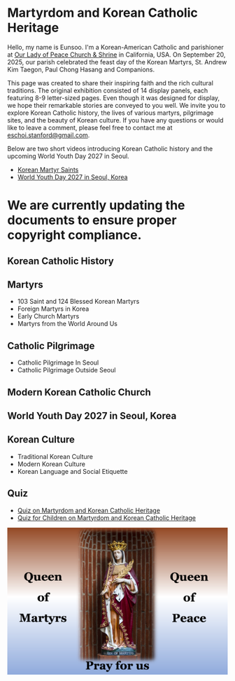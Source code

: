 # Martyrdom and Korean Catholic Heritage

Hello, my name is Eunsoo. I'm a Korean-American Catholic and parishioner at [Our Lady of Peace Church & Shrine](https://www.olop-shrine.org/) in California, USA. On September 20, 2025, our parish celebrated the feast day of the Korean Martyrs, St. Andrew Kim Taegon, Paul Chong Hasang and Companions.

This page was created to share their inspiring faith and the rich cultural traditions. The original exhibition consisted of 14 display panels, each featuring 8-9 letter-sized pages. Even though it was designed for display, we hope their remarkable stories are conveyed to you well. We invite you to explore Korean Catholic history, the lives of various martyrs, pilgrimage sites, and the beauty of Korean culture. If you have any questions or would like to leave a comment, please feel free to contact me at eschoi.stanford@gmail.com.

Below are two short videos introducing Korean Catholic history and the upcoming World Youth Day 2027 in Seoul. 
- [Korean Martyr Saints](https://youtu.be/fE61T_ygxbc?si=6j9IR2kTBCVoGq0G)
- [World Youth Day 2027 in Seoul, Korea](https://youtu.be/IBgqQ6_d22w?si=lMsvHtsmOxv-jtMx)

# **We are currently updating the documents to ensure proper copyright compliance.**

## Korean Catholic History

## Martyrs
- 103 Saint and 124 Blessed Korean Martyrs
- Foreign Martyrs in Korea
- Early Church Martyrs
- Martyrs from the World Around Us

## Catholic Pilgrimage
- Catholic Pilgrimage In Seoul
- Catholic Pilgrimage Outside Seoul

## Modern Korean Catholic Church

## World Youth Day 2027 in Seoul, Korea

## Korean Culture
- Traditional Korean Culture
- Modern Korean Culture
- Korean Language and Social Etiquette

## Quiz
- [Quiz on Martyrdom and Korean Catholic Heritage](Quiz.pdf)
- [Quiz for Children on Martyrdom and Korean Catholic Heritage](QuizForChildren.pdf)


![Queen Of Martyrs And Queen of Peace](QueenOfMartyrsPeace_v2.png)
